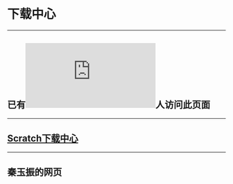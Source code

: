 # 下载中心  
---
## 已有![](https://hitwebcounter.com/counter/counter.php?page=7175962&style=0024&nbdigits=5&type=ip&initCount=0)人访问此页面 
---
## [Scratch下载中心](/downloadcenter/scratch)  
---  
## 秦玉振的网页  
